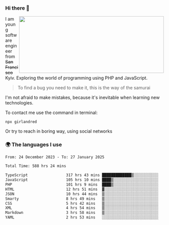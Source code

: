 ### Hi there 👋  

<img align='right' src="https://github-readme-stats.vercel.app/api?username=girlandred&count_private=true&show_icons=true&include_all_commits=true&hide_rank=true&hide_title=true&theme=buefy&card_width=300" width=460 height=180>


I am young software engineer from ~~San Francisco~~ Kyiv. Exploring the world of programming using PHP and JavaScript.


> To find a bug you need to make it, this is the way of the samurai



I'm not afraid to make mistakes, because it's inevitable when learning new technologies.

To contact me use the command in terminal:

```
npx girlandred
```

Or try to reach in boring way, using social networks


### 🌍 The languages I use

<!--START_SECTION:waka-->

```txt
From: 24 December 2023 - To: 27 January 2025

Total Time: 588 hrs 24 mins

TypeScript                 317 hrs 43 mins █████████████▒░░░░░░░░░░░   53.99 %
JavaScript                 105 hrs 10 mins ████▒░░░░░░░░░░░░░░░░░░░░   17.87 %
PHP                        101 hrs 9 mins  ████▒░░░░░░░░░░░░░░░░░░░░   17.19 %
HTML                       12 hrs 51 mins  ▓░░░░░░░░░░░░░░░░░░░░░░░░   02.19 %
JSON                       10 hrs 44 mins  ▒░░░░░░░░░░░░░░░░░░░░░░░░   01.82 %
Smarty                     8 hrs 49 mins   ▒░░░░░░░░░░░░░░░░░░░░░░░░   01.50 %
CSS                        5 hrs 42 mins   ▒░░░░░░░░░░░░░░░░░░░░░░░░   00.97 %
XML                        4 hrs 54 mins   ▒░░░░░░░░░░░░░░░░░░░░░░░░   00.84 %
Markdown                   3 hrs 58 mins   ▒░░░░░░░░░░░░░░░░░░░░░░░░   00.68 %
YAML                       2 hrs 53 mins   ░░░░░░░░░░░░░░░░░░░░░░░░░   00.49 %
```

<!--END_SECTION:waka-->
